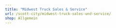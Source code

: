 ```yaml
---
title: "Midwest Truck Sales & Service"
url: /scott-city/midwest-truck-sales-und-service/
shop: Allgemein
---
```


